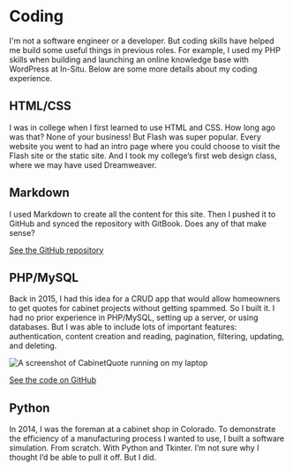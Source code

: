 # Coding
I'm not a software engineer or a developer. But coding skills have helped me build some useful things in previous roles. For example, I used my PHP skills when building and launching an online knowledge base with WordPress at In-Situ. Below are some more details about my coding experience.

## HTML/CSS
I was in college when I first learned to use HTML and CSS. How long ago was that? None of your business! But Flash was super popular. Every website you went to had an intro page where you could choose to visit the Flash site or the static site. And I took my college’s first web design class, where we may have used Dreamweaver.

## Markdown
I used Markdown to create all the content for this site. Then I pushed it to GitHub and synced the repository with GitBook. Does any of that make sense?

[See the GitHub repository](https://github.com/nlieurance/User-Manual.git)

## PHP/MySQL
Back in 2015, I had this idea for a CRUD app that would allow homeowners to get quotes for cabinet projects without getting spammed. So I built it. I had no prior experience in PHP/MySQL, setting up a server, or using databases. But I was able to include lots of important features: authentication, content creation and reading, pagination, filtering, updating, and deleting. 

![A screenshot of CabinetQuote running on my laptop](../images/cabinetquote.png)

[See the code on GitHub](https://github.com/nlieurance/CabinetQuote.com.git)

## Python
In 2014, I was the foreman at a cabinet shop in Colorado. To demonstrate the efficiency of a manufacturing process I wanted to use, I built a software simulation. From scratch. With Python and Tkinter. I’m not sure why I thought I’d be able to pull it off. But I did.


